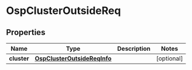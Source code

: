 # OspClusterOutsideReq

## Properties
Name | Type | Description | Notes
------------ | ------------- | ------------- | -------------
**cluster** | [**OspClusterOutsideReqInfo**](OspClusterOutsideReqInfo.md) |  |  [optional]
